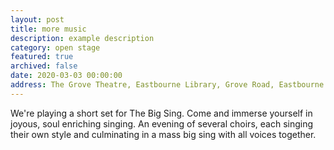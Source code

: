 ```yaml
---
layout: post
title: more music
description: example description
category: open stage
featured: true
archived: false
date: 2020-03-03 00:00:00
address: The Grove Theatre, Eastbourne Library, Grove Road, Eastbourne
---
```


We're playing a short set for The Big Sing. Come and immerse yourself in joyous, soul enriching singing. An evening of several choirs, each singing their own style and culminating in a mass big sing with all voices together. 